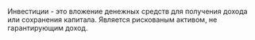 Инвестиции - это вложение денежных средств для получения дохода или сохранения капитала. Является рискованым активом, не гарантирующим доход.